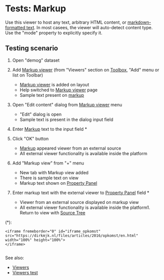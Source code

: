 <!-- TITLE: Tests: Markup Viewer -->
<!-- SUBTITLE: -->

# Tests: Markup

Use this viewer to host any text, arbitrary HTML content, or [markdown-formatted text](../../overview/markdown.md). In most casees,
the viewer will auto-detect content type. Use the "mode" property to explicitly specify it.

## Testing scenario

1. Open "demog" dataset

1. Add [Markup viewer](../visualize/viewers/markup.md) (from "Viewers" section on [Toolbox](../../overview/navigation.md#toolbox), "Add" menu or list on Toolbar)
   * [Markup viewer](../visualize/viewers/markup.md) is added on layout
   * Help switched to [Markup viewer](../visualize/viewers/markup.md) page
   * Sample text present on [markup](../visualize/viewers/markup.md)

1. Open "Edit content" dialog from [Markup viewer](../visualize/viewers/markup.md) menu
   * "Edit" dialog is open
   * Sample text is present in the dialog input field

1. Enter [Markup](../visualize/viewers/markup.md) text to the input field *

1. Click "OK" button
   * [Markup](../visualize/viewers/markup.md) appeared viewer from an external source
   * All external viewer functionality is available inside the platform
   
1. Add "Markup view" from "+" menu
   * New tab with Markup view added
   * There is sample text on view
   * Markup text shown on [Property Panel](../../overview/property-panel.md)
   
1. Enter markup text with the external viewer to [Property Panel](../../overview/property-panel.md) field *
      * Viewer from an external source displayed on markup view
      * All external viewer functionality is available inside the platform1. Return to view with [Source Tree](../entities/data-source)

(*):
```
<iframe fremeborder="0" id="iframe_opkomst" src="https://dirkmjk.nl/files/articles/2016/opkomst/en.html"
width="100%" height="100%">
</iframe>
  
```
See also:

  * [Viewers](../viewers.md)
  * [Viewers test](../visualize/viewers/viewers-test.md)
